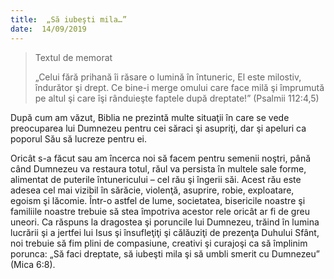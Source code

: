 ```yaml
---
title:  „Să iubeşti mila…”
date:  14/09/2019
---
```


> <p>Textul de memorat</p>
> „Celui fără prihană îi răsare o lumină în întuneric, El este milostiv, îndurător şi drept. Ce bine-i merge omului care face milă şi împrumută pe altul şi care îşi rânduieşte faptele după dreptate!” (Psalmii 112:4,5)

După cum am văzut, Biblia ne prezintă multe situaţii în care se vede preocuparea lui Dumnezeu pentru cei săraci şi asupriţi, dar şi apeluri ca poporul Său să lucreze pentru ei.

Oricât s-a făcut sau am încerca noi să facem pentru semenii noştri, până când Dumnezeu va restaura totul, răul va persista în multele sale forme, alimentat de puterile întunericului – cel rău şi îngerii săi. Acest rău este adesea cel mai vizibil în sărăcie, violenţă, asuprire, robie, exploatare, egoism şi lăcomie. Într-o astfel de lume, societatea, bisericile noastre şi familiile noastre trebuie să stea împotriva acestor rele oricât ar fi de greu uneori. Ca răspuns la dragostea şi poruncile lui Dumnezeu, trăind în lumina lucrării şi a jertfei lui Isus şi însufleţiţi şi călăuziţi de prezenţa Duhului Sfânt, noi trebuie să fim plini de compasiune, creativi şi curajoşi ca să împlinim porunca: „Să faci dreptate, să iubeşti mila şi să umbli smerit cu Dumnezeu” (Mica 6:8).